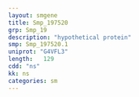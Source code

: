 ```yaml
---
layout: smgene
title: Smp_197520
grp: Smp_19
description: "hypothetical protein"
smp: Smp_197520.1
uniprot: "G4VFL3"
length:   129
cdd: "ns"
kk: ns
categories: sm
---
```


